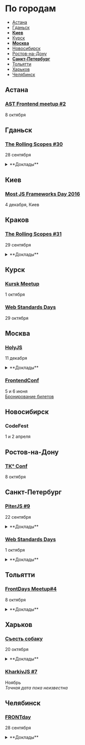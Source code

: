 # По городам

- [Астана](#Астана)
- [Гданьск](#Гданьск)
- **[Киев](#Киев)**
- [Курск](#Курск)
- **[Москва](#Москва)**
- [Новосибирск](#Новосибирск)
- [Ростов-на-Дону](#Ростов-на-Дону)
- **[Санкт-Петербург](#Санкт-Петербург)**
- [Тольятти](#Тольятти)
- [Харьков](#Харьков)
- [Челябинск](#Челябинск)

## Астана

### [AST Frontend meetup #2](https://astfrontend.timepad.ru/event/376009/)

8 октября

## Гданьск

### [The Rolling Scopes #30](https://gdansk.rollingscopes.com/)

28 сентября

<details>
  <summary>**Доклады**</summary>

  - «TypeScript and what's the hack Javascript», Vadzim Yakushau
  - «Yes, you can use Web components in production», David Ferreira
  - «Serverless architecture: Functions as a Service», Dzmitry Varabei
  - «Designers at the lab», Dafna Sharabi
  - «CSS QuickDraw», Alexander Gerasimov
</details>

## Киев

### [Most JS Frameworks Day 2016](http://frameworksdays.com/event/most-js-fwdays-2016)

4 декабря, Киев

## Краков

### [The Rolling Scopes #31](https://krakow.rollingscopes.com/)

29 сентября

<details>
  <summary>**Доклады**</summary>

  - «Ethereum virtual machines in JS: cryptocurrency revolution», Oleksandr Pastukhov
  - «Modular JavaScript: put things on the right place», Andrei Yemelyanchik
  - «Serverless architecture: Functions as a Service», Dzmitry Varabei, Siarhei Melnik
  - «Designers at the lab», Dafna Sharabi
</details>

## Курск

### [Kursk Meetup](https://vk.com/kurskmeetup)

1 октября

### [Web Standards Days](https://wsd.events/2016/10/29/)

29 октября

## Москва

### [HolyJS](http://holyjs.ru/)

11 декабря

<details>
  <summary>**Доклады**</summary>

  - «3L3M3NT5», Martin Kleppe
  - «Build Cross-Platform Desktop Apps with Electron», Feross Aboukhadijeh
  - «ECMAScript: latest and upcoming features», Axel Rauschmayer
  - «Offline is the new Black», Max Stoiber (Thinkmill)
  - «Rich text editing with Draft.js», Nikolaus Graf
  - «Sharing files and data with friends using a P2P shared folder powered by Javascript», Mathias Buus Madsen
  - «Веб-приложения: дробим монолит», Грищенко Виктор
  - «WebVR is the next frontier», Martin Splitt
</details>

### [FrontendConf](http://frontendconf.ru/)

5 и 6 июня  
[Бронирование билетов](http://conf.ontico.ru/conference/join/frontend_conf_2017.html)

## Новосибирск

### CodeFest

1 и 2 апреля

## Ростов-на-Дону

### [TК° Conf](http://tkconf.ru/)

8 октября

## Санкт-Петербург

### [PiterJS #9](https://meetabit.com/events/199)

22 сентября

<details>
  <summary>**Доклады**</summary>

  - «Принципы работы с билдами. Как правильно пользоваться DI-напильником», Maxim Grebenshikov
  - «Редактор для дизайнера на electron.js», Алексей Борисов
  - «Внешние процессы в Node.js. Особенности работы, костыли, велосипеды», Алексей Соболев 
</details>

### [Web Standards Days](https://wsd.events/2016/10/01/)

1 октября

<details>
  <summary>**Доклады**</summary>

  - «&lt;head&gt; — всему голова», Роман Ганин (FBS)
  - «CSS-методологии от О до Б», Алексей Охрименко (IPONWEB)
  - «PWA. Что это такое?», Сергей Густун
  - «Вёрстка писем. Развенчиваем мифы», Артур Кох
  - «Я и ИоТ», Вадим Макеев (Opera)
  - «Pokemon GO на веб-технологиях», Егор Коновалов (Центр Высоких Технологий)
  - «Обманчивая простота HTTP/2», Алексей Уколов
  - «&lt;iframe&gt; или &lt;script&gt;?», Всеволод Шмыров
  - «Фронтенд — набор для выживания», Милослав Волосков
  - «Как зарабатывать миллионы на онлайн-курсах», Александр Першин
</details>

## Тольятти

### [FrontDays Meetup#4](http://frontdays.ru/)

8 октября

<details>
  <summary>**Доклады**</summary>

  - «Vue.js, библиотека для создания интерактивных Web интерфейсов», Владислав Смирнов (Radyushin & co)
  - «Ботоведение. Как и зачем делать ботов?», Рустам Галиуллин и Дмитрий Власов (4Taps)
</details>

## Харьков

### [Съесть собаку](http://eatdog.com.ua/)

20 октября

<details>
  <summary>**Доклады**</summary>

  - «Выжить с помощью ООП», Максим Гопей
  - «BDD & Codeception: разделяем и властвуем», Михаил Боднарчук
</details>

### [KharkivJS #7](http://kharkivjs.org/)

Ноябрь  
*Точная дата пока неизвестна*

## Челябинск

### [FRONTday](http://frontday.ru/)

28 сентября

<details>
  <summary>**Доклады**</summary>

  - «Observable на фронтенде. Как и и почему», Никита Дюмин
  - «Telegram bot - новый вид интерфейса», Петр Лаптев
  - «Progressive Web Applications», Анатолий Морозов
  - «Как я пишу в 2016 на ангуляре и не краснею», Иван Громов
  - «5 причин, по которым дизайнеры ненавидят фронтенд-разработчиков», Олеся Козлова
</details>